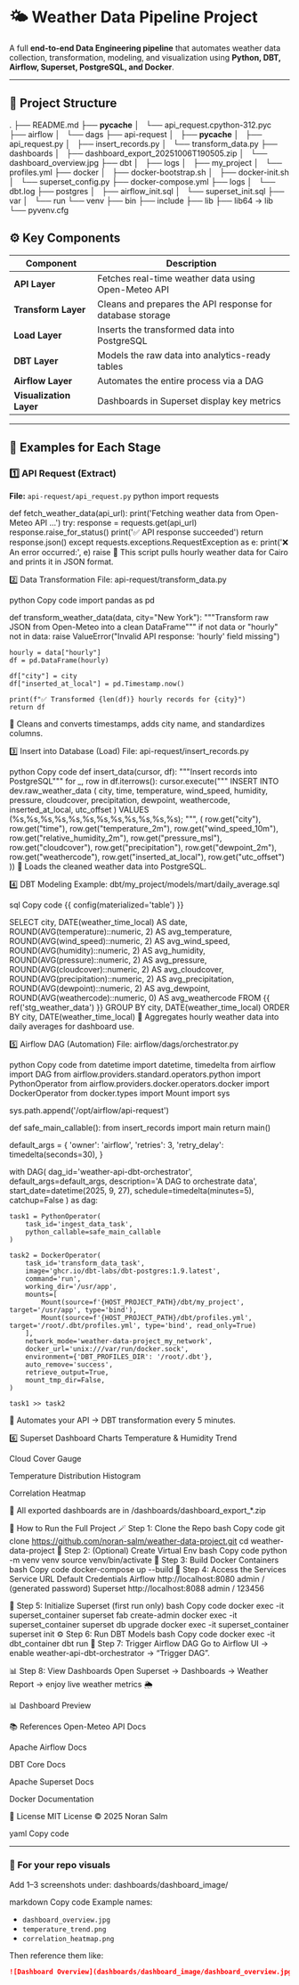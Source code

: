# 🌤️ Weather Data Pipeline Project

A full **end-to-end Data Engineering pipeline** that automates weather data collection, transformation, modeling, and visualization using **Python, DBT, Airflow, Superset, PostgreSQL, and Docker**.

---

## 🧩 Project Structure

.
├── README.md
├── __pycache__
│   └── api_request.cpython-312.pyc
├── airflow
│   └── dags
├── api-request
│   ├── __pycache__
│   ├── api_request.py
│   ├── insert_records.py
│   └── transform_data.py
├── dashboards
│   ├── dashboard_export_20251006T190505.zip
│   └── dashboard_overview.jpg
├── dbt
│   ├── logs
│   ├── my_project
│   └── profiles.yml
├── docker
│   ├── docker-bootstrap.sh
│   ├── docker-init.sh
│   └── superset_config.py
├── docker-compose.yml
├── logs
│   └── dbt.log
├── postgres
│   ├── airflow_init.sql
│   └── superset_init.sql
├── var
│   └── run
└── venv
    ├── bin
    ├── include
    ├── lib
    ├── lib64 -> lib
    └── pyvenv.cfg

## ⚙️ Key Components

| Component | Description |
|------------|-------------|
| **API Layer** | Fetches real-time weather data using Open-Meteo API |
| **Transform Layer** | Cleans and prepares the API response for database storage |
| **Load Layer** | Inserts the transformed data into PostgreSQL |
| **DBT Layer** | Models the raw data into analytics-ready tables |
| **Airflow Layer** | Automates the entire process via a DAG |
| **Visualization Layer** | Dashboards in Superset display key metrics |

---

## 🧠 Examples for Each Stage

### 1️⃣ API Request (Extract)

**File:** `api-request/api_request.py`
python
import requests

def fetch_weather_data(api_url):
    print('Fetching weather data from Open-Meteo API ...')
    try:
        response = requests.get(api_url)
        response.raise_for_status()
        print('✅ API response succeeded')
        return response.json()
    except requests.exceptions.RequestException as e:
        print('❌ An error occurred:', e)
        raise
🧩 This script pulls hourly weather data for Cairo and prints it in JSON format.

2️⃣ Data Transformation
File: api-request/transform_data.py

python
Copy code
import pandas as pd

def transform_weather_data(data, city="New York"):
    """Transform raw JSON from Open-Meteo into a clean DataFrame"""
    if not data or "hourly" not in data:
        raise ValueError("Invalid API response: 'hourly' field missing")

    hourly = data["hourly"]
    df = pd.DataFrame(hourly)

    df["city"] = city
    df["inserted_at_local"] = pd.Timestamp.now()

    print(f"✅ Transformed {len(df)} hourly records for {city}")
    return df
🧩 Cleans and converts timestamps, adds city name, and standardizes columns.

3️⃣ Insert into Database (Load)
File: api-request/insert_records.py

python
Copy code
def insert_data(cursor, df):
    """Insert records into PostgreSQL"""
    for _, row in df.iterrows():
        cursor.execute("""
            INSERT INTO dev.raw_weather_data (
                city, time, temperature, wind_speed, humidity, pressure,
                cloudcover, precipitation, dewpoint, weathercode,
                inserted_at_local, utc_offset
            )
            VALUES (%s,%s,%s,%s,%s,%s,%s,%s,%s,%s,%s,%s);
        """, (
            row.get("city"),
            row.get("time"),
            row.get("temperature_2m"),
            row.get("wind_speed_10m"),
            row.get("relative_humidity_2m"),
            row.get("pressure_msl"),
            row.get("cloudcover"),
            row.get("precipitation"),
            row.get("dewpoint_2m"),
            row.get("weathercode"),
            row.get("inserted_at_local"),
            row.get("utc_offset")
        ))
🧩 Loads the cleaned weather data into PostgreSQL.

4️⃣ DBT Modeling
Example: dbt/my_project/models/mart/daily_average.sql

sql
Copy code
{{ config(materialized='table') }}

SELECT
    city,
    DATE(weather_time_local) AS date,
    ROUND(AVG(temperature)::numeric, 2) AS avg_temperature,
    ROUND(AVG(wind_speed)::numeric, 2) AS avg_wind_speed,
    ROUND(AVG(humidity)::numeric, 2) AS avg_humidity,
    ROUND(AVG(pressure)::numeric, 2) AS avg_pressure,
    ROUND(AVG(cloudcover)::numeric, 2) AS avg_cloudcover,
    ROUND(AVG(precipitation)::numeric, 2) AS avg_precipitation,
    ROUND(AVG(dewpoint)::numeric, 2) AS avg_dewpoint,
    ROUND(AVG(weathercode)::numeric, 0) AS avg_weathercode
FROM {{ ref('stg_weather_data') }}
GROUP BY city, DATE(weather_time_local)
ORDER BY city, DATE(weather_time_local)
🧩 Aggregates hourly weather data into daily averages for dashboard use.

5️⃣ Airflow DAG (Automation)
File: airflow/dags/orchestrator.py

python
Copy code
from datetime import datetime, timedelta
from airflow import DAG
from airflow.providers.standard.operators.python import PythonOperator
from airflow.providers.docker.operators.docker import DockerOperator
from docker.types import Mount
import sys

sys.path.append('/opt/airflow/api-request')

def safe_main_callable():
    from insert_records import main
    return main()

default_args = {
    'owner': 'airflow',
    'retries': 3,
    'retry_delay': timedelta(seconds=30),
}

with DAG(
    dag_id='weather-api-dbt-orchestrator',
    default_args=default_args,
    description='A DAG to orchestrate data',
    start_date=datetime(2025, 9, 27),
    schedule=timedelta(minutes=5),
    catchup=False
) as dag:

    task1 = PythonOperator(
        task_id='ingest_data_task',
        python_callable=safe_main_callable
    )

    task2 = DockerOperator(
        task_id='transform_data_task',
        image='ghcr.io/dbt-labs/dbt-postgres:1.9.latest',
        command='run',
        working_dir='/usr/app',
        mounts=[
            Mount(source=f'{HOST_PROJECT_PATH}/dbt/my_project', target='/usr/app', type='bind'),
            Mount(source=f'{HOST_PROJECT_PATH}/dbt/profiles.yml', target='/root/.dbt/profiles.yml', type='bind', read_only=True)
        ],
        network_mode='weather-data-project_my_network',
        docker_url='unix:///var/run/docker.sock',
        environment={'DBT_PROFILES_DIR': '/root/.dbt'},
        auto_remove='success',
        retrieve_output=True,
        mount_tmp_dir=False,
    )

    task1 >> task2
🧩 Automates your API → DBT transformation every 5 minutes.

6️⃣ Superset Dashboard Charts
Temperature & Humidity Trend

Cloud Cover Gauge

Temperature Distribution Histogram

Correlation Heatmap

🧩 All exported dashboards are in /dashboards/dashboard_export_*.zip

🚀 How to Run the Full Project
🪄 Step 1: Clone the Repo
bash
Copy code
git clone https://github.com/noran-salm/weather-data-project.git
cd weather-data-project
🐍 Step 2: (Optional) Create Virtual Env
bash
Copy code
python -m venv venv
source venv/bin/activate
🐳 Step 3: Build Docker Containers
bash
Copy code
docker-compose up --build
🧭 Step 4: Access the Services
Service	URL	Default Credentials
Airflow	http://localhost:8080	admin / (generated password)
Superset	http://localhost:8088	admin / 123456

🧰 Step 5: Initialize Superset (first run only)
bash
Copy code
docker exec -it superset_container superset fab create-admin
docker exec -it superset_container superset db upgrade
docker exec -it superset_container superset init
⚙️ Step 6: Run DBT Models
bash
Copy code
docker exec -it dbt_container dbt run
📅 Step 7: Trigger Airflow DAG
Go to Airflow UI → enable weather-api-dbt-orchestrator → “Trigger DAG”.

📊 Step 8: View Dashboards
Open Superset → Dashboards → Weather Report → enjoy live weather metrics 🌦️

📊 Dashboard Preview

📚 References
Open-Meteo API Docs

Apache Airflow Docs

DBT Core Docs

Apache Superset Docs

Docker Documentation

🧾 License
MIT License © 2025 Noran Salm

yaml
Copy code

---

### 📸 For your repo visuals
Add 1–3 screenshots under:
dashboards/dashboard_image/

markdown
Copy code
Example names:
- `dashboard_overview.jpg`
- `temperature_trend.png`
- `correlation_heatmap.png`

Then reference them like:
```markdown
![Dashboard Overview](dashboards/dashboard_image/dashboard_overview.jpg)
